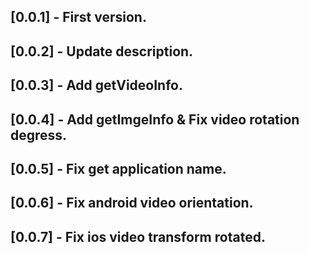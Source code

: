 ## [0.0.1] - First version.
## [0.0.2] - Update description.
## [0.0.3] - Add getVideoInfo.
## [0.0.4] - Add getImgeInfo & Fix video rotation degress.
## [0.0.5] - Fix get application name.
## [0.0.6] - Fix android video orientation.
## [0.0.7] - Fix ios video transform rotated.
